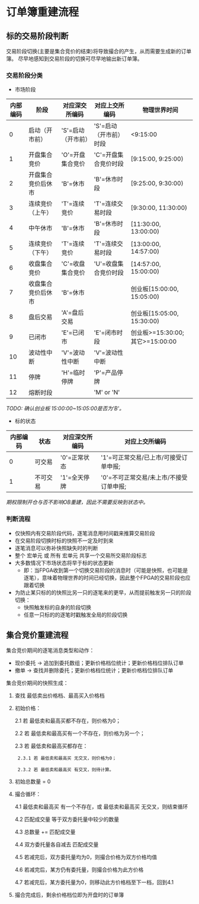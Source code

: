 # 订单簿重建流程

## 标的交易阶段判断

交易阶段切换(主要是集合竞价的结束)将导致撮合的产生，从而需要生成新的订单簿。
尽早地感知到交易阶段的切换可尽早地输出新订单簿。

### 交易阶段分类

* 市场阶段

内部编码|阶段|对应深交所编码|对应上交所编码|物理世界时间
--|--|--|--|--
0|启动（开市前）|'S'=启动（开市前）|'S'=启动（开市前）时段|<9:15:00
1|开盘集合竞价|'O'=开盘集合竞价|'C'=开盘集合竞价时段|[9:15:00, 9:25:00)
2|开盘集合竞价后休市|'B'=休市|'B'=休市时段|[9:25:00, 9:30:00)
3|连续竞价（上午）|'T'=连续竞价|'T'=连续交易时段|[9:30:00, 11:30:00)
4|中午休市|'B'=休市|'B'=休市时段|[11:30:00, 13:00:00)
5|连续竞价（下午）|'T'=连续竞价|'T'=连续交易时段|[13:00:00, 14:57:00)
6|收盘集合竞价|'C'=收盘集合竞价|'U'=收盘集合竞价时段|[14:57:00, 15:00:00)
7|收盘集合竞价后休市|'B'=休市||创业板[15:00:00, 15:05:00)
8|盘后交易|'A'=盘后交易||创业板[15:05:00, 15:30:00)
9|已闭市|'E'=已闭市|'E'=闭市时段|创业板>=15:30:00; 其它>=15:00:00
10|波动性中断|'V'=波动性中断|'V'=波动性中断
11|停牌|'H'=临时停牌|'P'=产品停牌
12|熔断时段||'M' or 'N'

*TODO: 确认创业板 15:00:00~15:05:00是否为'B'。*

* 标的状态

内部编码|状态|对应深交所编码|对应上交所编码
--|--|--|--
0|可交易|'0'=正常状态|'1'=可正常交易/已上市/可接受订单申报;
1|不可交易|'1'=全天停牌|'0'=不可正常交易/未上市/不接受订单申报;

*期权限制开仓与否不影响OB重建，因此不需要反映到状态中。*

### 判断流程

* 仅快照内有交易阶段代码，逐笔消息用时间戳来推算交易阶段
* 在交易阶段切换时标的快照不一定及时到来
* 逐笔消息可以弥补快照缺失时的判断
* 整个 宏单元 或 所有 宏单元 共享一个交易所交易阶段标志
* 大多数情况下市场状态将早于标的状态更新
  * 即：当FPGA收到第一个切换交易阶段的消息时（可能是快照，也可能是逐笔），意味着物理世界的时间已经切换，因此整个FPGA的交易阶段也应跟着切换
* 为防止某只标的的快照比另一只的逐笔来的更早，从而提前触发另一只的阶段切换：
  * 快照触发标的自身的阶段切换
  * 任意一只标的的逐笔时戳触发全局的阶段切换

## 集合竞价重建流程

集合竞价期间的逐笔消息类型和动作：

* 现价委托 -> 追加到委托数组；更新价格档位统计；更新价格档位排队订单
* 撤单 -> 查找并删除委托；更新价格档位统计；更新价格档位排队订单

集合竞价期间的快照生成：

1. 查找 最低卖出价格档、最高买入价格档

2. 初始价格：

    2.1 若 最低卖和最高买都不存在，则价格为0；

    2.2 若 最低卖和最高买有一个不存在，则价格为另一个；

    2.3 若 最低卖和最高买都存在：

        2.3.1 若 最低卖和最高买 无交叉，则价格为0；

        2.3.2 若 最低卖和最高买 有交叉，则待计算。

3. 初始总数量 = 0

4. 撮合循环：

    4.1 最低卖和最高买 有一个不存在，或 最低卖和最高买 无交叉，则结束循环

    4.2 匹配成交量 等于双方委托量中较少的数量

    4.3 总数量 += 匹配成交量

    4.4 双方委托量各自减去 匹配成交量

    4.5 若减完后，双方委托量均为0，则撮合价格为双方价格均值

    4.6 若减完后，某方仍有委托量，则撮合价格为此方价格

    4.7 若减完后，某方委托量为0，则移动此方价格档至下一档，回到4.1

5. 撮合完成后，剩余价格档位即为开盘时的订单簿
